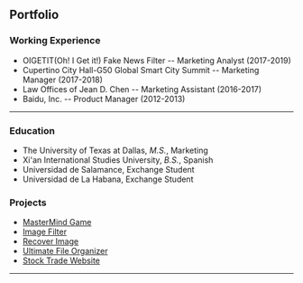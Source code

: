 ## Portfolio


### Working Experience

* OIGETIT(Oh! I Get it!) Fake News Filter -- Marketing Analyst (2017-2019) 
* Cupertino City Hall-G50 Global Smart City Summit -- Marketing Manager (2017-2018)
* Law Offices of Jean D. Chen -- Marketing Assistant (2016-2017)
* Baidu, Inc.  -- Product Manager  (2012-2013)

---

<!---[Project 1 Title](/sample_page)
<img src="images/dummy_thumbnail.jpg?raw=true"/> -->

<!---[Project 2 Title](/pdf/sample_presentation.pdf)
<img src="images/dummy_thumbnail.jpg?raw=true"/> -->


<!---[Project 3 Title](http://example.com/)
<img src="images/dummy_thumbnail.jpg?raw=true"/> -->

### Education
* The University of Texas at Dallas, *M.S.*, Marketing
* Xi'an International Studies University, *B.S.*, Spanish
* Universidad de Salamance, Exchange Student
* Universidad de La Habana, Exchange Student

### Projects

- [MasterMind Game](https://github.com/mariloca/MasterMind)
- [Image Filter](https://github.com/mariloca/cs50_image-filter)
- [Recover Image](https://github.com/mariloca/cs50_recover-image)
- [Ultimate File Organizer](https://github.com/mariloca/excelVBA/tree/master/Ultimate%20Grade%20Management%20System)
- [Stock Trade Website](https://github.com/mariloca/cs50x_2020/tree/master/pset8(web)/finance)

---




